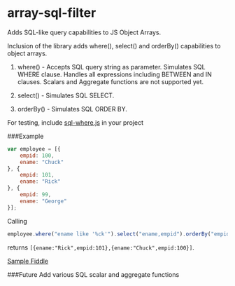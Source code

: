 # array-sql-filter
Adds SQL-like query capabilities to JS Object Arrays.

Inclusion of the library adds where(), select() and orderBy() capabilities to object arrays.

1. where() - Accepts SQL query string as parameter. Simulates SQL WHERE clause. Handles all expressions including BETWEEN and IN clauses. Scalars and Aggregate functions are not supported yet.

2. select() - Simulates SQL SELECT.

3. orderBy() - Simulates SQL ORDER BY.


For testing, include [sql-where.js](https://github.com/krishnakumar-m/array-sql-filter/blob/master/src/sql-where.js) in your project

###Example
```javascript
var employee = [{
    empid: 100,
    ename: "Chuck"
}, {
    empid: 101,
    ename: "Rick"
}, {
    empid: 99,
    ename: "George"
}];
```

Calling 
```javascript
employee.where("ename like '%ck'").select("ename,empid").orderBy("empid desc")
```
returns `[{ename:"Rick",empid:101},{ename:"Chuck",empid:100}]`.


[Sample Fiddle](http://jsfiddle.net/krishnakumarm777/dgeLn5wa/13/)



###Future 
Add various SQL scalar and aggregate functions 


